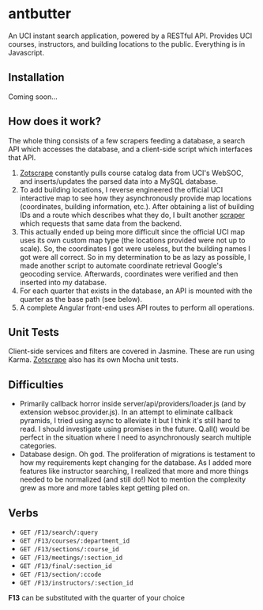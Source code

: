 antbutter
=========

An UCI instant search application, powered by a RESTful API. 
Provides UCI courses, instructors, and building locations to the public. Everything is in Javascript.

Installation
-------------
Coming soon...

How does it work?
-----------------
The whole thing consists of a few scrapers feeding a database, a search API which accesses the database, and a client-side
script which interfaces that API.

1. [Zotscrape](https://github.com/blaisebaileyfinnegan/zotscrape) constantly pulls course catalog data from UCI's WebSOC, 
and inserts/updates the parsed data into a MySQL database.
2. To add building locations, I reverse engineered the official UCI interactive map to see how they asynchronously provide
map locations (coordinates, building information, etc.). 
After obtaining a list of building IDs and a route which describes what they do, I built another 
[scraper](https://github.com/blaisebaileyfinnegan/ucimapscraper) which requests that same data from the backend.
3. This actually ended up being more difficult since the official UCI map uses its own custom map type (the locations provided
were not up to scale). So, the coordinates I got were useless, but the building names I got were all correct.
So in my determination to be as lazy as possible, I made another script to automate coordinate 
retrieval Google's geocoding service. Afterwards, coordinates were verified and then inserted into my database.
4. For each quarter that exists in the database, an API is mounted with the quarter as the base path (see below).
5. A complete Angular front-end uses API routes to perform all operations.

Unit Tests
----------
Client-side services and filters are covered in Jasmine. These are run using Karma.
[Zotscrape](https://github.com/blaisebaileyfinnegan/zotscrape) also has its own Mocha unit tests.

Difficulties
------------
- Primarily callback horror inside server/api/providers/loader.js (and by extension websoc.provider.js).
In an attempt to eliminate callback pyramids, I tried using async to alleviate it but I think it's still hard to read.
I should investigate using promises in the future. Q.all() would be perfect in the situation where I need to asynchronously 
search multiple categories.
- Database design. Oh god. The proliferation of migrations is testament to how my requirements kept changing for the database.
As I added more features like instructor searching, I realized that more and more things needed to be normalized
(and still do!) Not to mention the complexity grew as more and more tables kept getting piled on.

Verbs
-----
- `GET /F13/search/:query`
- `GET /F13/courses/:department_id`
- `GET /F13/sections/:course_id`
- `GET /F13/meetings/:section_id`
- `GET /F13/final/:section_id`
- `GET /F13/section/:ccode`
- `GET /F13/instructors/:section_id`

**F13** can be substituted with the quarter of your choice
